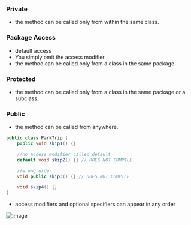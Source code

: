 <h3>Private</h3>

- the method can be called only from within the same class.

<h3>Package Access</h3>

- default access
- You simply omit the access modifier.
- the method can be called only from a class in the same package.

<h3>Protected</h3>

- the method can be called only from a class in the same package or a subclass.

<h3>Public</h3>

- the method can be called from anywhere.

```java
public class ParkTrip {
    public void skip1() {}

    //no access modifier called default
    default void skip2() {} // DOES NOT COMPILE

    //wrong order
    void public skip3() {} // DOES NOT COMPILE

    void skip4() {}
}
```

- access modifiers and optional specifiers can appear in any order

![image](https://github.com/codeeMadness/ocp-829-focus/assets/102911684/3d2fbc19-5ce9-4534-a7ac-7134ecca1a01)

